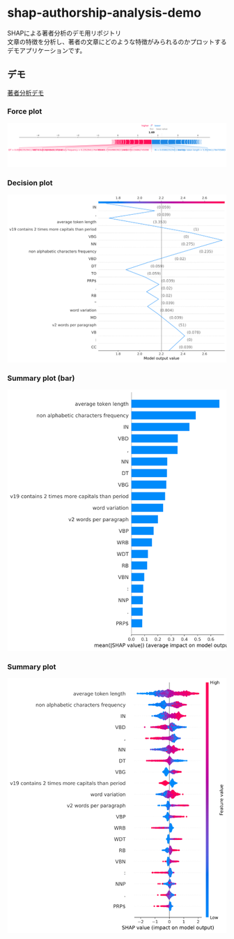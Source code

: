 # shap-authorship-analysis-demo

SHAPによる著者分析のデモ用リポジトリ  
文章の特徴を分析し、著者の文章にどのような特徴がみられるのかプロットするデモアプリケーションです。

## デモ

[著者分析デモ](demo/nltk_gutenberg_analysis.ipynb)

### Force plot

![Force](dump/shap/figure/gutenberg/shap_force_plot.svg)

### Decision plot

![Decision](/dump/shap/figure/gutenberg/shap_decision_plot.svg)

### Summary plot (bar)

![Summary_bar](dump/shap/figure/gutenberg/shap_summary_plot_bar.svg)

### Summary plot

![Summary](dump/shap/figure/gutenberg/shap_summary_plot.svg)
